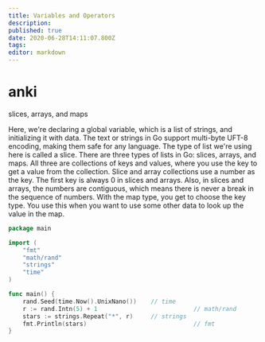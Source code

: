 ```yaml
---
title: Variables and Operators
description: 
published: true
date: 2020-06-28T14:11:07.800Z
tags: 
editor: markdown
---
```


# anki

slices, arrays, and maps

Here, we're declaring a global variable, which is a list of strings, and initializing it with data. The text or strings in Go support multi-byte UFT-8 encoding, making them safe for any language. The type of list we're using here is called a slice. There are three types of lists in Go: slices, arrays, and maps. All three are collections of keys and values, where you use the key to get a value from the collection. Slice and array collections use a number as the key. The first key is always 0 in slices and arrays. Also, in slices and arrays, the numbers are contiguous, which means there is never a break in the sequence of numbers. With the map type, you get to choose the key type. You use this when you want to use some other data to look up the value in the map.


```go
package main

import (
	"fmt"
	"math/rand"
	"strings"
	"time"
)

func main() {
	rand.Seed(time.Now().UnixNano())	// time
	r := rand.Intn(5) + 1							// math/rand
	stars := strings.Repeat("*", r)		// strings
	fmt.Println(stars)								// fmt
}
```


